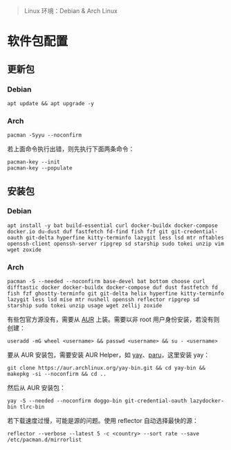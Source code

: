 > Linux 环境：Debian & Arch Linux

# 软件包配置

## 更新包

### Debian

```shell
apt update && apt upgrade -y
```

### Arch

```shell
pacman -Syyu --noconfirm
```

若上面命令执行出错，则先执行下面两条命令：

```shell
pacman-key --init
pacman-key --populate
```

## 安装包

### Debian

```shell
apt install -y bat build-essential curl docker-buildx docker-compose docker.io du-dust duf fastfetch fd-find fish fzf git git-credential-oauth git-delta hyperfine kitty-terminfo lazygit less lsd mtr nftables openssh-client openssh-server ripgrep sd starship sudo tokei unzip vim wget zoxide
```

### Arch

```shell
pacman -S --needed --noconfirm base-devel bat bottom choose curl difftastic docker docker-buildx docker-compose duf dust fastfetch fd fish fzf ghostty-terminfo git git-delta helix hyperfine kitty-terminfo lazygit less lsd mise mtr nushell openssh reflector ripgrep sd starship sudo tokei unzip usage wget zellij zoxide
```

有些包官方源没有，需要从 [AUR](https://aur.archlinux.org/) 上装。需要以非 root 用户身份安装，若没有则创建：

```shell
useradd -mG wheel <username> && passwd <username> && su - <username>
```

要从 AUR 安装包，需要安装 AUR Helper，如 [yay](https://github.com/Jguer/yay?tab=readme-ov-file#installation)、[paru](https://github.com/Morganamilo/paru?tab=readme-ov-file#installation)，这里安装 yay：

```shell
git clone https://aur.archlinux.org/yay-bin.git && cd yay-bin && makepkg -si --noconfirm && cd ..
```

然后从 AUR 安装包：

```shell
yay -S --needed --noconfirm doggo-bin git-credential-oauth lazydocker-bin tlrc-bin
```

若下载速度过慢，可能是源的问题。使用 reflector 自动选择最快的源：

```shell
reflector --verbose --latest 5 -c <country> --sort rate --save /etc/pacman.d/mirrorlist
```
